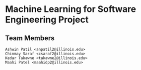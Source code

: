 # Machine Learning for Software Engineering Project
## Team Members
```
Ashwin Patil <anpatil2@illinois.edu>
Chinmay Saraf <csaraf2@illinois.edu>
Kedar Takawne <takawne2@illinois.edu>
Maahi Patel <maahidp2@illinois.edu>
```
